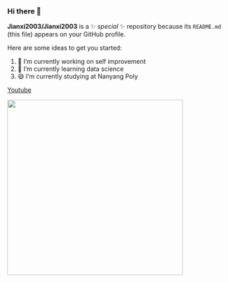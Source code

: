 ### Hi there 👋

**Jianxi2003/Jianxi2003** is a ✨ _special_ ✨ repository because its `README.md` (this file) appears on your GitHub profile.

Here are some ideas to get you started:

1. 🔭 I’m currently working on self improvement
2. 🌱 I’m currently learning data science
3. 😄 I’m currently studying at Nanyang Poly

[Youtube](https://www.youtube.com)

[<img src="https://pbs.twimg.com/media/DddsM_YUwAA6MPY.jpg" width="400" height="400">](http://google.com/)
